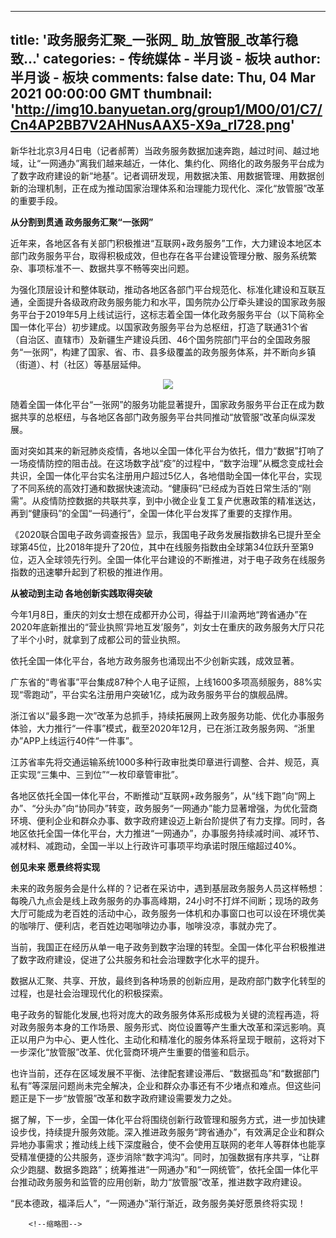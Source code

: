 
---
title: '政务服务汇聚_一张网_ 助_放管服_改革行稳致...'
categories: 
    - 传统媒体
    - 半月谈 - 板块
author: 半月谈 - 板块
comments: false
date: Thu, 04 Mar 2021 00:00:00 GMT
thumbnail: 'http://img10.banyuetan.org/group1/M00/01/C7/Cn4AP2BB7V2AHNusAAX5-X9a_rI728.png'
---

<div>   
<p>新华社北京3月4日电（记者郝菁）当政务服务数据加速奔跑，越过时间、越过地域，让“一网通办”离我们越来越近，一体化、集约化、网络化的政务服务平台成为了数字政府建设的新“地基”。记者调研发现，用数据决策、用数据管理、用数据创新的治理机制，正在成为推动国家治理体系和治理能力现代化、深化“放管服”改革的重要手段。</p>
  <p><strong>从分割到贯通 政务服务汇聚“一张网”</strong></p>
  <p>近年来，各地区各有关部门积极推进“互联网+政务服务”工作，大力建设本地区本部门政务服务平台，取得积极成效，但也存在各平台建设管理分散、服务系统繁杂、事项标准不一、数据共享不畅等突出问题。</p>
  <p>为强化顶层设计和整体联动，推动各地区各部门平台规范化、标准化建设和互联互通，全面提升各级政府政务服务能力和水平，国务院办公厅牵头建设的国家政务服务平台于2019年5月上线试运行，这标志着全国一体化政务服务平台（以下简称全国一体化平台）初步建成。以国家政务服务平台为总枢纽，打造了联通31个省（自治区、直辖市）及新疆生产建设兵团、46个国务院部门平台的全国政务服务“一张网”，构建了国家、省、市、县多级覆盖的政务服务体系，并不断向乡镇（街道）、村（社区）等基层延伸。</p>
  <p class="p_image" style="text-align: center;"><img data-src="https://img-xhpfm.zhongguowangshi.com/News/202103/XxjccbC007002_20210304_CBMFN0A001.png?x-oss-process=image/resize,w_1000/auto-orient,1/quality,Q_80" lazy="loaded" src="http://img10.banyuetan.org/group1/M00/01/C7/Cn4AP2BB7V2AHNusAAX5-X9a_rI728.png" referrerpolicy="no-referrer"></p>
  <p>随着全国一体化平台“一张网”的服务功能显著提升，国家政务服务平台正在成为数据共享的总枢纽，与各地区各部门政务服务平台共同推动“放管服”改革向纵深发展。</p>
  <p>面对突如其来的新冠肺炎疫情，各地以全国一体化平台为依托，借力“数据”打响了一场疫情防控的阻击战。在这场数字战“疫”的过程中，“数字治理”从概念变成社会共识，全国一体化平台实名注册用户超过5亿人，各地借助全国一体化平台，实现了不同系统的高效打通和数据快速流动。“健康码”已经成为百姓日常生活的“刚需”。从疫情防控数据的共联共享，到中小微企业复工复产优惠政策的精准送达，再到“健康码”的全国“一码通行”，全国一体化平台发挥了重要的支撑作用。</p>
  <p>《2020联合国电子政务调查报告》显示，我国电子政务发展指数排名已提升至全球第45位，比2018年提升了20位，其中在线服务指数由全球第34位跃升至第9位，迈入全球领先行列。全国一体化平台建设的不断推进，对于电子政务在线服务指数的迅速攀升起到了积极的推进作用。</p>
  <p><strong>从被动到主动 各地创新实践取得突破</strong></p>
  <p>今年1月8日，重庆的刘女士想在成都开办公司，得益于川渝两地“跨省通办”在2020年底新推出的“营业执照‘异地互发’服务”，刘女士在重庆的政务服务大厅只花了半个小时，就拿到了成都公司的营业执照。</p>
  <p>依托全国一体化平台，各地方政务服务也涌现出不少创新实践，成效显著。</p>
  <p>广东省的“粤省事”平台集成87种个人电子证照，上线1600多项高频服务，88%实现“零跑动”，平台实名注册用户突破1亿，成为政务服务平台的旗舰品牌。</p>
  <p>浙江省以“最多跑一次”改革为总抓手，持续拓展网上政务服务功能、优化办事服务体验，大力推行“一件事”模式，截至2020年12月，已在浙江政务服务网、“浙里办”APP上线运行40件“一件事”。</p>
  <p>江苏省率先将交通运输系统1000多种行政审批类印章进行调整、合并、规范，真正实现“三集中、三到位”“一枚印章管审批”。</p>
  <p>各地区依托全国一体化平台，不断推动“互联网+政务服务”，从“线下跑”向“网上办”、“分头办”向“协同办”转变，政务服务“一网通办”能力显著增强，为优化营商环境、便利企业和群众办事、数字政府建设迈上新台阶提供了有力支撑。同时，各地区依托全国一体化平台，大力推进“一网通办”，办事服务持续减时间、减环节、减材料、减跑动，全国一半以上行政许可事项平均承诺时限压缩超过40%。</p>
  <p><strong>创见未来 愿景终将实现</strong></p>
  <p>未来的政务服务会是什么样的？记者在采访中，遇到基层政务服务人员这样畅想：每晚八九点会是线上政务服务的办事高峰期，24小时不打烊不间断；现场的政务大厅可能成为老百姓的活动中心，政务服务一体机和办事窗口也可以设在环境优美的咖啡厅、便利店，老百姓边喝咖啡边办事，咖啡没凉，事就办完了。</p>
  <p>当前，我国正在经历从单一电子政务到数字治理的转型。全国一体化平台积极推进了数字政府建设，促进了公共服务和社会治理数字化水平的提升。</p>
  <p>数据从汇聚、共享、开放，最终到各种场景的创新应用，是政府部门数字化转型的过程，也是社会治理现代化的积极探索。</p>
  <p>电子政务的智能化发展,也将对庞大的政务服务体系形成极为关键的流程再造，将对政务服务本身的工作场景、服务形式、岗位设置等产生重大改革和深远影响。真正以用户为中心、更人性化、主动化和精准化的服务体系将呈现于眼前，这将对下一步深化“放管服”改革、优化营商环境产生重要的借鉴和启示。</p>
  <p>也许当前，还存在区域发展不平衡、法律配套建设滞后、“数据孤岛”和“数据部门私有”等深层问题尚未完全解决，企业和群众办事还有不少堵点和难点。但这些问题正是下一步“放管服”改革和数字政府建设需要发力之处。</p>
  <p>据了解，下一步，全国一体化平台将围绕创新行政管理和服务方式，进一步加快建设步伐，持续提升服务效能。深入推进政务服务“跨省通办”，有效满足企业和群众异地办事需求；推动线上线下深度融合，使不会使用互联网的老年人等群体也能享受精准便捷的公共服务，逐步消除“数字鸿沟”。同时，加强数据有序共享，“让群众少跑腿、数据多跑路”；统筹推进“一网通办”和“一网统管”，依托全国一体化平台推动政务服务和监管的应用创新，助力“放管服”改革，推进数字政府建设。</p>
  <p>“民本德政，福泽后人”，“一网通办”渐行渐近，政务服务美好愿景终将实现！</p>
  <p></p>
 
        <!--缩略图-->
              
</div>
            